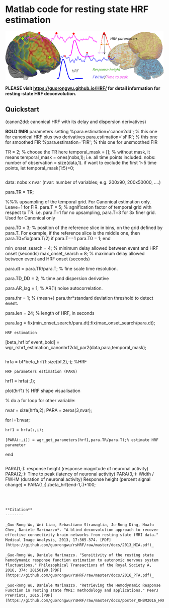 Matlab code for resting state HRF estimation
========
![BOLD HRF](https://github.com/guorongwu/rsHRF/raw/master/docs/BOLD_HRF.png)

**PLEASE visit <https://guorongwu.github.io/HRF/>  for detail information for resting-state HRF deconvolution.**

Quickstart 
-------------
(canon2dd: canonical HRF with its delay and dispersion derivatives) 

**BOLD fMRI** parameters setting
%para.estimation='canon2dd'; % this one for canonical HRF plus two derivatives
para.estimation='sFIR'; % this one for smoothed FIR
%para.estimation='FIR'; % this one for unsmoothed FIR

TR = 2; % choose the TR here
temporal_mask = []; % without mask, it means temporal_mask = ones(nobs,1); i.e. all time points included. nobs: number of observation = size(data,1). if want to exclude the first 1~5 time points, let temporal_mask(1:5)=0;
```
```
data: nobs x nvar (nvar: number of variables; e.g. 200x90, 200x50000, ....)


para.TR = TR;

%%% upsampling of the temporal grid. For Canonical estimation only. Leave=1 for FIR.
para.T  = 5; % agnification factor of temporal grid with respect to TR. i.e. para.T=1 for no upsampling, para.T=3 for 3x finer grid. Used for Canonical only

para.T0 = 3; % position of the reference slice in bins, on the grid defined by para.T. For example, if the reference slice is the middle one, then para.T0=fix(para.T/2)
if para.T==1
    para.T0 = 1;
end

min_onset_search = 4; % minimum delay allowed between event and HRF onset (seconds)
max_onset_search = 8; % maximum delay allowed between event and HRF onset (seconds)

para.dt  = para.TR/para.T; % fine scale time resolution.

para.TD_DD = 2; % time and dispersion derivative

para.AR_lag = 1; % AR(1) noise autocorrelation.

para.thr = 1; % (mean+) para.thr*standard deviation threshold to detect event.

para.len = 24; % length of HRF, in seconds

para.lag  = fix(min_onset_search/para.dt):fix(max_onset_search/para.dt);
```
HRF estimation

```
[beta_hrf bf event_bold] = wgr_rshrf_estimation_canonhrf2dd_par2(data,para,temporal_mask);
```
```
hrfa = bf*beta_hrf(1:size(bf,2),:); %HRF
```
HRF parameters estimation (PARA)

```
hrf1 = hrfa(:,1); 

plot(hrf1) % HRF shape visualisation

% do a for loop for other variable: 

nvar = size(hrfa,2); PARA = zeros(3,nvar);

for i=1:nvar; 

	hrf1 = hrfa(:,i); 
	
	[PARA(:,i)] = wgr_get_parameters(hrf1,para.TR/para.T);% estimate HRF parameter 
	
end
```
```
PARA(1,:): response height (response magnitude of neuronal activity)
PARA(2,:): Time to peak (latency of neuronal activity)
PARA(3,:): Width / FWHM (duration of neuronal activity)
Response height (percent signal change) = PARA(1,:)./beta_hrf(end-1,:)*100; 

```



**Citation**
--------

_Guo-Rong Wu, Wei Liao, Sebastiano Stramaglia, Ju-Rong Ding, Huafu Chen, Daniele Marinazzo*. "A blind deconvolution approach to recover effective connectivity brain networks from resting state fMRI data." Medical Image Analysis, 2013, 17:365-374. [PDF](https://github.com/guorongwu/rsHRF/raw/master/docs/2013_MIA.pdf)_

_Guo-Rong Wu, Daniele Marinazzo. "Sensitivity of the resting state hemodynamic response function estimation to autonomic nervous system fluctuations." Philosophical Transactions of the Royal Society A, 2016, 374: 20150190.[PDF](https://github.com/guorongwu/rsHRF/raw/master/docs/2016_PTA.pdf)_

_Guo-Rong Wu, Daniele Marinazzo. "Retrieving the Hemodynamic Response Function in resting state fMRI: methodology and applications." PeerJ PrePrints, 2015.[PDF](https://github.com/guorongwu/rsHRF/raw/master/docs/poster_OHBM2016_HRF.pdf)_

